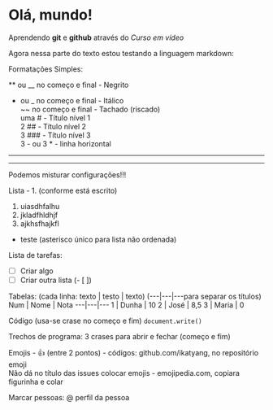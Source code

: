 # Olá, mundo!
 Aprendendo **git** e **github** através do *Curso em vídeo*

 Agora nessa parte do texto estou testando a linguagem markdown:

 Formatações Simples: 

 ** ou __ no começo e final - Negrito  
 * ou _ no começo e final - Itálico  
 ~~ no começo e final - Tachado (riscado)  
 uma # - Título nível 1  
 2 ## - Título nível 2  
 3 ### - Título nível 3  
 3 - ou 3 * - linha horizontal  
 ---
 ***

 Podemos misturar configurações!!!  

 Lista - 1. (conforme está escrito)  
 1. uiasdhfalhu
 2. jkladfhldhjf
   1. ajkhsfhajkfl
* teste (asterisco único para lista não ordenada)

Lista de tarefas:
- [ ] Criar algo
- [ ] Criar outra lista (- [ ])

Tabelas: (cada linha: texto | testo | texto) (---|---|---para separar os títulos)
Num | Nome | Nota
---|---|---
1 | Dunha | 10
2 | José | 8,5
3 | Maria | 0

Código (usa-se crase no começo e fim) `document.write()`

Trechos de programa: 3 crases para abrir e fechar (começo e fim)

Emojis - :+1: (entre 2 pontos) - códigos: github.com/ikatyang, no repositório emoji  
Não dá no título das issues colocar emojis - emojipedia.com, copiara figurinha e colar

Marcar pessoas: @ perfil da pessoa

